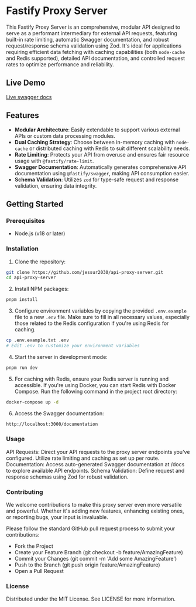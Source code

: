 # Fastify Proxy Server

This Fastify Proxy Server is an comprehensive, modular API designed to serve as a performant intermediary for external API requests, featuring built-in rate limiting, automatic Swagger documentation, and robust request/response schema validation using Zod. It's ideal for applications requiring efficient data fetching with caching capabilities (both `node-cache` and Redis supported), detailed API documentation, and controlled request rates to optimize performance and reliability.

## Live Demo
[Live swagger docs](https://api-proxy-server-iih7.onrender.com/documentation)

## Features

- **Modular Architecture**: Easily extendable to support various external APIs or custom data processing modules.
- **Dual Caching Strategy**: Choose between in-memory caching with `node-cache` or distributed caching with Redis to suit different scalability needs.
- **Rate Limiting**: Protects your API from overuse and ensures fair resource usage with `@fastify/rate-limit`.
- **Swagger Documentation**: Automatically generates comprehensive API documentation using `@fastify/swagger`, making API consumption easier.
- **Schema Validation**: Utilizes `zod` for type-safe request and response validation, ensuring data integrity.

## Getting Started

### Prerequisites

- Node.js (v18 or later)

### Installation

1. Clone the repository:
```bash
git clone https://github.com/jessur2030/api-proxy-server.git
cd api-proxy-server
```


2. Install NPM packages:
```bash
pnpm install
```

3. Configure environment variables by copying the provided `.env.example` file to a new `.env` file. Make sure to fill in all necessary values, especially those related to the Redis configuration if you're using Redis for caching.

```bash
cp .env.example.txt .env
# Edit .env to customize your environment variables
```

4. Start the server in development mode:
```bash
pnpm run dev
```

5. For caching with Redis, ensure your Redis server is running and accessible. If you're using Docker, you can start Redis with Docker Compose. Run the following command in the project root directory:
```bash
docker-compose up -d
```

6. Access the Swagger documentation:
```bash
http://localhost:3000/documentation
```

### Usage
API Requests: Direct your API requests to the proxy server endpoints you've configured. Utilize rate limiting and caching as set up per route.
Documentation: Access auto-generated Swagger documentation at /docs to explore available API endpoints.
Schema Validation: Define request and response schemas using Zod for robust validation.

### Contributing
We welcome contributions to make this proxy server even more versatile and powerful. Whether it's adding new features, enhancing existing ones, or reporting bugs, your input is invaluable.

Please follow the standard GitHub pull request process to submit your contributions:

- Fork the Project
- Create your Feature Branch (git checkout -b feature/AmazingFeature)
- Commit your Changes (git commit -m 'Add some AmazingFeature')
- Push to the Branch (git push origin feature/AmazingFeature)
- Open a Pull Request

### License
Distributed under the MIT License. See LICENSE for more information.